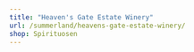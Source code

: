 ```yaml
---
title: "Heaven's Gate Estate Winery"
url: /summerland/heavens-gate-estate-winery/
shop: Spirituosen
---
```

